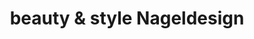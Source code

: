 ---
title: "beauty & style Nageldesign"
url: /zistersdorf/beauty-und-style-nageldesign/
shop: Kosmetik
---